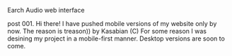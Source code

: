 Earch Audio web interface

post 001.
Hi there! I have pushed mobile versions of my website only by now. 
The reason is treason)) by Kasabian (C)
For some reason I was desining my project in a mobile-first manner. Desktop versions are soon to come.
